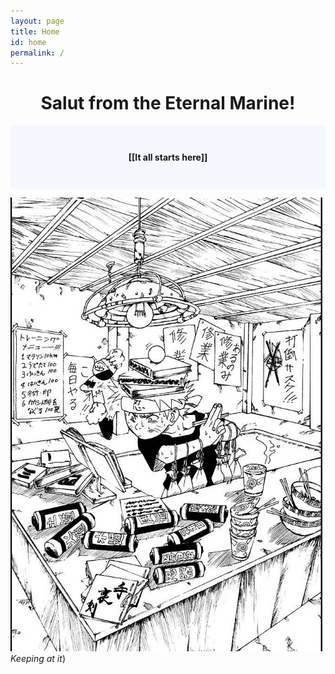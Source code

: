 ```yaml
---
layout: page
title: Home
id: home
permalink: /
---
```



<h1 style="text-align: center;">
Salut from the Eternal Marine!
</h1>

<p style="padding: 3em 1em; background: #f5f7ff; border-radius: 4px;" align="center">
  <span style="font-weight: bold">[[It all starts here]]</span>
</p>


![Keeping at it!](assets/Naruto.jpg) *Keeping at it*)


<style>
  .wrapper {
    max-width: 46em;
  }
</style>
